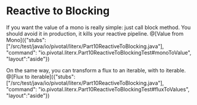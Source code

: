 # Reactive to Blocking

If you want the value of a mono is really simple: just call block method.
You should  avoid it in production, it kills your reactive pipeline.
@[Value from Mono]({"stubs": ["/src/test/java/io/pivotal/literx/Part10ReactiveToBlocking.java"], "command": "io.pivotal.literx.Part10ReactiveToBlockingTest#monoToValue", "layout":"aside"})

On the same way, you can transform a flux to an iterable, with to iterable.
@[Flux to iterable]({"stubs": ["/src/test/java/io/pivotal/literx/Part10ReactiveToBlocking.java"], "command": "io.pivotal.literx.Part10ReactiveToBlockingTest#fluxToValues", "layout":"aside"})
